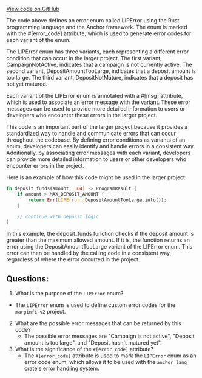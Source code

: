 [View code on GitHub](https://github.com/mrgnlabs/marginfi-v2/programs/liquidity-incentive-program/src/errors.rs)

The code above defines an error enum called LIPError using the Rust programming language and the Anchor framework. The enum is marked with the #[error_code] attribute, which is used to generate error codes for each variant of the enum. 

The LIPError enum has three variants, each representing a different error condition that can occur in the larger project. The first variant, CampaignNotActive, indicates that a campaign is not currently active. The second variant, DepositAmountTooLarge, indicates that a deposit amount is too large. The third variant, DepositNotMature, indicates that a deposit has not yet matured. 

Each variant of the LIPError enum is annotated with a #[msg] attribute, which is used to associate an error message with the variant. These error messages can be used to provide more detailed information to users or developers who encounter these errors in the larger project. 

This code is an important part of the larger project because it provides a standardized way to handle and communicate errors that can occur throughout the codebase. By defining error conditions as variants of an enum, developers can easily identify and handle errors in a consistent way. Additionally, by associating error messages with each variant, developers can provide more detailed information to users or other developers who encounter errors in the project. 

Here is an example of how this code might be used in the larger project:

```rust
fn deposit_funds(amount: u64) -> ProgramResult {
    if amount > MAX_DEPOSIT_AMOUNT {
        return Err(LIPError::DepositAmountTooLarge.into());
    }

    // continue with deposit logic
}
```

In this example, the deposit_funds function checks if the deposit amount is greater than the maximum allowed amount. If it is, the function returns an error using the DepositAmountTooLarge variant of the LIPError enum. This error can then be handled by the calling code in a consistent way, regardless of where the error occurred in the project.
## Questions: 
 1. What is the purpose of the `LIPError` enum?
   - The `LIPError` enum is used to define custom error codes for the `marginfi-v2` project.
2. What are the possible error messages that can be returned by this code?
   - The possible error messages are "Campaign is not active", "Deposit amount is too large", and "Deposit hasn't matured yet".
3. What is the significance of the `#[error_code]` attribute?
   - The `#[error_code]` attribute is used to mark the `LIPError` enum as an error code enum, which allows it to be used with the `anchor_lang` crate's error handling system.
